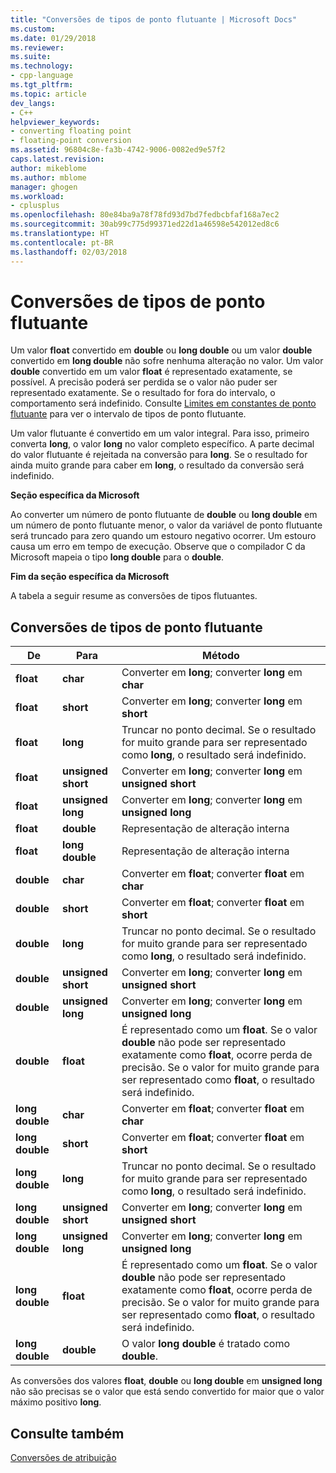 ```yaml
---
title: "Conversões de tipos de ponto flutuante | Microsoft Docs"
ms.custom: 
ms.date: 01/29/2018
ms.reviewer: 
ms.suite: 
ms.technology:
- cpp-language
ms.tgt_pltfrm: 
ms.topic: article
dev_langs:
- C++
helpviewer_keywords:
- converting floating point
- floating-point conversion
ms.assetid: 96804c8e-fa3b-4742-9006-0082ed9e57f2
caps.latest.revision: 
author: mikeblome
ms.author: mblome
manager: ghogen
ms.workload:
- cplusplus
ms.openlocfilehash: 80e84ba9a78f78fd93d7bd7fedbcbfaf168a7ec2
ms.sourcegitcommit: 30ab99c775d99371ed22d1a46598e542012ed8c6
ms.translationtype: HT
ms.contentlocale: pt-BR
ms.lasthandoff: 02/03/2018
---
```

# <a name="conversions-from-floating-point-types"></a>Conversões de tipos de ponto flutuante

Um valor **float** convertido em **double** ou **long double** ou um valor **double** convertido em **long double** não sofre nenhuma alteração no valor. Um valor **double** convertido em um valor **float** é representado exatamente, se possível. A precisão poderá ser perdida se o valor não puder ser representado exatamente. Se o resultado for fora do intervalo, o comportamento será indefinido. Consulte [Limites em constantes de ponto flutuante](../c-language/limits-on-floating-point-constants.md) para ver o intervalo de tipos de ponto flutuante.

Um valor flutuante é convertido em um valor integral. Para isso, primeiro converta **long**, o valor **long** no valor completo específico. A parte decimal do valor flutuante é rejeitada na conversão para **long**. Se o resultado for ainda muito grande para caber em **long**, o resultado da conversão será indefinido.

**Seção específica da Microsoft**

Ao converter um número de ponto flutuante de **double** ou **long double** em um número de ponto flutuante menor, o valor da variável de ponto flutuante será truncado para zero quando um estouro negativo ocorrer. Um estouro causa um erro em tempo de execução. Observe que o compilador C da Microsoft mapeia o tipo **long double** para o **double**.

**Fim da seção específica da Microsoft**

A tabela a seguir resume as conversões de tipos flutuantes.

## <a name="conversions-from-floating-point-types"></a>Conversões de tipos de ponto flutuante

|De|Para|Método|
|----------|--------|------------|
|**float**|**char**|Converter em **long**; converter **long** em **char**|
|**float**|**short**|Converter em **long**; converter **long** em **short**|
|**float**|**long**|Truncar no ponto decimal. Se o resultado for muito grande para ser representado como **long**, o resultado será indefinido.|
|**float**|**unsigned short**|Converter em **long**; converter **long** em **unsigned short**|
|**float**|**unsigned long**|Converter em **long**; converter **long** em **unsigned long**|
|**float**|**double**|Representação de alteração interna|
|**float**|**long double**|Representação de alteração interna|
|**double**|**char**|Converter em **float**; converter **float** em **char**|
|**double**|**short**|Converter em **float**; converter **float** em **short**|
|**double**|**long**|Truncar no ponto decimal. Se o resultado for muito grande para ser representado como **long**, o resultado será indefinido.|
|**double**|**unsigned short**|Converter em **long**; converter **long** em **unsigned short**|
|**double**|**unsigned long**|Converter em **long**; converter **long** em **unsigned long**|
|**double**|**float**|É representado como um **float**. Se o valor **double** não pode ser representado exatamente como **float**, ocorre perda de precisão. Se o valor for muito grande para ser representado como **float**, o resultado será indefinido.|
|**long double**|**char**|Converter em **float**; converter **float** em **char**|
|**long double**|**short**|Converter em **float**; converter **float** em **short**|
|**long double**|**long**|Truncar no ponto decimal. Se o resultado for muito grande para ser representado como **long**, o resultado será indefinido.|
|**long double**|**unsigned short**|Converter em **long**; converter **long** em **unsigned short**|
|**long double**|**unsigned long**|Converter em **long**; converter **long** em **unsigned long**|
|**long double**|**float**|É representado como um **float**. Se o valor **double** não pode ser representado exatamente como **float**, ocorre perda de precisão. Se o valor for muito grande para ser representado como **float**, o resultado será indefinido.|
|**long double**|**double**|O valor **long double** é tratado como **double**.|

As conversões dos valores **float**, **double** ou **long double** em **unsigned long** não são precisas se o valor que está sendo convertido for maior que o valor máximo positivo **long**.

## <a name="see-also"></a>Consulte também

[Conversões de atribuição](../c-language/assignment-conversions.md)  
